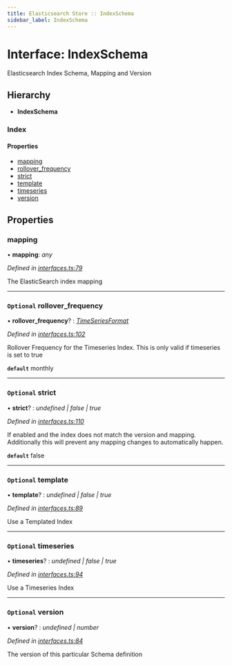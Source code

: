 ```yaml
---
title: Elasticsearch Store :: IndexSchema
sidebar_label: IndexSchema
---
```


# Interface: IndexSchema

Elasticsearch Index Schema, Mapping and Version

## Hierarchy

* **IndexSchema**

### Index

#### Properties

* [mapping](indexschema.md#mapping)
* [rollover_frequency](indexschema.md#optional-rollover_frequency)
* [strict](indexschema.md#optional-strict)
* [template](indexschema.md#optional-template)
* [timeseries](indexschema.md#optional-timeseries)
* [version](indexschema.md#optional-version)

## Properties

###  mapping

• **mapping**: *any*

*Defined in [interfaces.ts:79](https://github.com/terascope/teraslice/blob/b0f73ab9/packages/elasticsearch-store/src/interfaces.ts#L79)*

The ElasticSearch index mapping

___

### `Optional` rollover_frequency

• **rollover_frequency**? : *[TimeSeriesFormat](../overview.md#timeseriesformat)*

*Defined in [interfaces.ts:102](https://github.com/terascope/teraslice/blob/b0f73ab9/packages/elasticsearch-store/src/interfaces.ts#L102)*

Rollover Frequency for the Timeseries Index.
This is only valid if timeseries is set to true

**`default`** monthly

___

### `Optional` strict

• **strict**? : *undefined | false | true*

*Defined in [interfaces.ts:110](https://github.com/terascope/teraslice/blob/b0f73ab9/packages/elasticsearch-store/src/interfaces.ts#L110)*

If enabled and the index does not match the version and mapping.
Additionally this will prevent any mapping changes to automatically happen.

**`default`** false

___

### `Optional` template

• **template**? : *undefined | false | true*

*Defined in [interfaces.ts:89](https://github.com/terascope/teraslice/blob/b0f73ab9/packages/elasticsearch-store/src/interfaces.ts#L89)*

Use a Templated Index

___

### `Optional` timeseries

• **timeseries**? : *undefined | false | true*

*Defined in [interfaces.ts:94](https://github.com/terascope/teraslice/blob/b0f73ab9/packages/elasticsearch-store/src/interfaces.ts#L94)*

Use a Timeseries Index

___

### `Optional` version

• **version**? : *undefined | number*

*Defined in [interfaces.ts:84](https://github.com/terascope/teraslice/blob/b0f73ab9/packages/elasticsearch-store/src/interfaces.ts#L84)*

The version of this particular Schema definition

